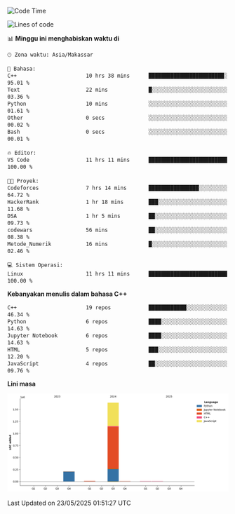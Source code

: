 <!--START_SECTION:waka-->
![Code Time](http://img.shields.io/badge/Code%20Time-223%20hrs%2053%20mins-blue)

![Lines of code](https://img.shields.io/badge/Sejak%20Hello%20World%20aku%20telah%20menulis-1.9%20million%20baris%20kode-blue)

📊 **Minggu ini menghabiskan waktu di** 

```text
🕑︎ Zona waktu: Asia/Makassar

💬 Bahasa: 
C++                      10 hrs 38 mins      ████████████████████████░   95.01 % 
Text                     22 mins             █░░░░░░░░░░░░░░░░░░░░░░░░   03.36 % 
Python                   10 mins             ░░░░░░░░░░░░░░░░░░░░░░░░░   01.61 % 
Other                    0 secs              ░░░░░░░░░░░░░░░░░░░░░░░░░   00.02 % 
Bash                     0 secs              ░░░░░░░░░░░░░░░░░░░░░░░░░   00.01 % 

🔥 Editor: 
VS Code                  11 hrs 11 mins      █████████████████████████   100.00 % 

🐱‍💻 Proyek: 
Codeforces               7 hrs 14 mins       ████████████████░░░░░░░░░   64.72 % 
HackerRank               1 hr 18 mins        ███░░░░░░░░░░░░░░░░░░░░░░   11.68 % 
DSA                      1 hr 5 mins         ██░░░░░░░░░░░░░░░░░░░░░░░   09.73 % 
codewars                 56 mins             ██░░░░░░░░░░░░░░░░░░░░░░░   08.38 % 
Metode_Numerik           16 mins             █░░░░░░░░░░░░░░░░░░░░░░░░   02.46 % 

💻 Sistem Operasi: 
Linux                    11 hrs 11 mins      █████████████████████████   100.00 % 
```

**Kebanyakan menulis dalam bahasa C++** 

```text
C++                      19 repos            ████████████░░░░░░░░░░░░░   46.34 % 
Python                   6 repos             ████░░░░░░░░░░░░░░░░░░░░░   14.63 % 
Jupyter Notebook         6 repos             ████░░░░░░░░░░░░░░░░░░░░░   14.63 % 
HTML                     5 repos             ███░░░░░░░░░░░░░░░░░░░░░░   12.20 % 
JavaScript               4 repos             ██░░░░░░░░░░░░░░░░░░░░░░░   09.76 % 
```



**Lini masa**

![Lines of Code chart](https://raw.githubusercontent.com/yusuf601/yusuf601/main/assets/bar_graph.png)


 Last Updated on 23/05/2025 01:51:27 UTC
<!--END_SECTION:waka-->
